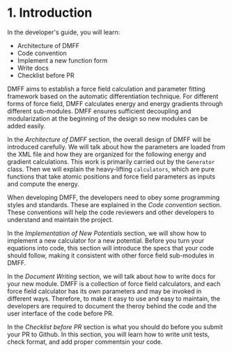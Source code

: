 # 1. Introduction

In the developer's guide, you will learn:
    
+ Architecture of DMFF
+ Code convention
+ Implement a new function form
+ Write docs
+ Checklist before PR

DMFF aims to establish a force field calculation and parameter fitting framework based on the automatic differentiation technique. For different forms of force field, DMFF calculates energy and energy gradients through different sub-modules. DMFF ensures sufficient decoupling and modularization at the beginning of the design so new modules can be added easily. 

In the *Architecture of DMFF* section, the overall design of DMFF will be introduced carefully. We will talk about how the parameters are loaded from the XML file and how they are organized for the following energy and gradient calculations. This work is primarily carried out by the `Generator` class. Then we will explain the heavy-lifting `calculators`, which are pure functions that take atomic positions and force field parameters as inputs and compute the energy.

When developing DMFF, the developers need to obey some programming styles and standards. These are explained in the *Code convention* section. These conventions will help the code reviewers and other developers to understand and maintain the project.

In the *Implementation of New Potentials* section, we will show how to implement a new calculator for a new potential. Before you turn your equations into code, this section will introduce the specs that your code should follow, making it consistent with other force field sub-modules in DMFF.

In the *Document Writing* section, we will talk about how to write docs for your new module. DMFF is a collection of force field calculators, and each force field calculator has its own parameters and may be invoked in different ways. Therefore, to make it easy to use and easy to maintain, the developers are required to document the theroy behind the code and the user interface of the code before PR. 

In the *Checklist before PR* section is what you should do before you submit your PR to Github. In this section, you will learn how to write unit tests, check format, and add proper commentsin your code.
